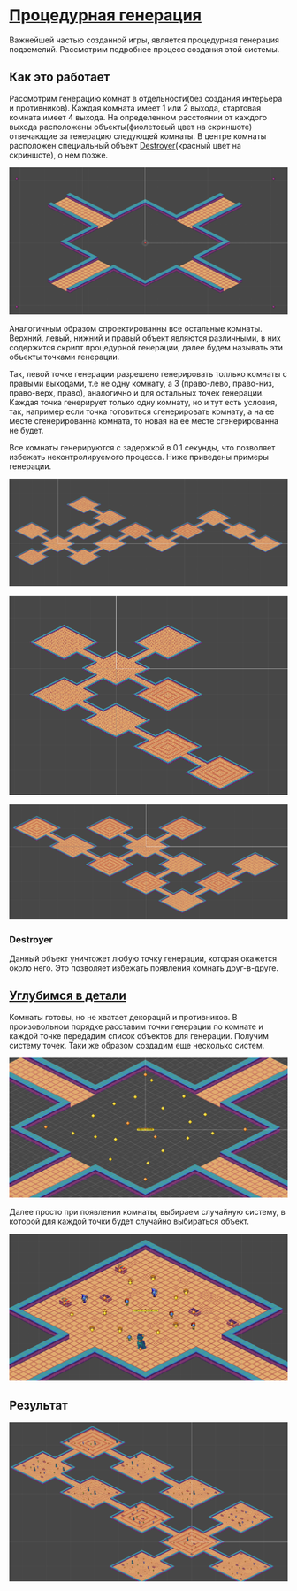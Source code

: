 # [Процедурная генерация](Assets/Scripts/ProcedureGenerating/Generation.cs)

Важнейшей частью созданной игры, является процедурная генерация подземелий. Рассмотрим подробнее процесс создания этой системы.

## Как это работает

Рассмотрим генерацию комнат в отдельности(без создания интерьера и противников). Каждая комната имеет 1 или 2 выхода, стартовая комната имеет 4 выхода. На определенном расстоянии от каждого выхода расположены объекты(фиолетовый цвет на скриншоте) отвечающие за генерацию следующей комнаты. В центре комнаты расположен специальный объект [Destroyer](Assets/Scripts/ProcedureGenerating/Destroyer.cs)(красный цвет на скриншоте), о нем позже.

![](Images/EntryRoom.png)

Аналогичным образом спроектированны все остальные комнаты. Верхний, левый, нижний и правый объект являются различными, в них содержится скрипт процедурной генерации, далее будем называть эти объекты точками генерации.

Так, левой точке генерации разрешено генерировать толлько комнаты с правыми выходами, т.е не одну комнату, а 3 (право-лево, право-низ, право-верх, право), аналогично и для остальных точек генерации. Каждая точка генерирует только одну комнату, но и тут есть условия, так, например если точка готовиться сгенерировать комнату, а на ее месте сгенерированна комната, то новая на ее месте сгенерированна не будет.

Все комнаты генерируются с задержкой в 0.1 секунды, что позволяет избежать неконтролируемого процесса. Ниже приведены примеры генерации.

![](Images/PG1.png)

![](Images/PG2.png)

![](Images/PG3.png)

### Destroyer

Данный объект уничтожет любую точку генерации, которая окажется около него. Это позволяет избежать появления комнать друг-в-друге.

## [Углубимся в детали](Assets/Scripts/ProcedureGenerating/ObjectsGeneration.cs)

Комнаты готовы, но не хватает декораций и противников.
В произовольном порядке расставим точки генерации по комнате и каждой точке передадим список объектов для генерации. Получим систему точек. Таки же образом создадим еще несколько систем.

![](Images/RandObj.png)

Далее просто при появлении комнаты, выбираем случайную систему, в которой для каждой точки будет случайно выбираться объект.

![](Images/ROGen.png)

## Результат

![](Images/RORes.png)
